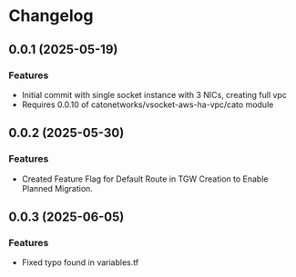 # Changelog

## 0.0.1 (2025-05-19)

### Features
- Initial commit with single socket instance with 3 NICs, creating full vpc
- Requires 0.0.10 of catonetworks/vsocket-aws-ha-vpc/cato module

## 0.0.2 (2025-05-30)

### Features 
- Created Feature Flag for Default Route in TGW Creation to Enable Planned Migration. 

## 0.0.3 (2025-06-05)

### Features
- Fixed typo found in variables.tf